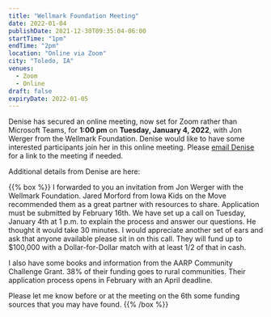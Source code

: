 ```yaml
---
title: "Wellmark Foundation Meeting"
date: 2022-01-04
publishDate: 2021-12-30T09:35:04-06:00
startTime: "1pm"
endTime: "2pm"
location: "Online via Zoom"
city: "Toledo, IA"
venues:
  - Zoom
  - Online
draft: false
expiryDate: 2022-01-05
---
```


Denise has secured an online meeting, now set for Zoom rather than Microsoft Teams, for **1:00 pm** on **Tuesday, January 4, 2022**, with Jon Werger from the Wellmark Foundation.  Denise would like to have some interested participants join her in this online meeting.  Please [email Denise](mailto:ldfletcher@mchsi.com) for a link to the meeting if needed.

Additional details from Denise are here:

{{% box %}}
I forwarded to you an invitation from Jon Werger with the Wellmark Foundation. Jared Morford from Iowa Kids on the Move recommended them as a great partner with resources to share. Application must be submitted by February 16th. We have set up a call on Tuesday, January 4th at 1 p.m. to explain the process and answer our questions. He thought it would take 30 minutes. I would appreciate another set of ears and ask that anyone available please sit in on this call. They will fund up to $100,000 with a Dollar-for-Dollar match with at least 1/2 of that in cash. 

I also have some books and information from the AARP Community Challenge Grant. 38% of their funding goes to rural communities. Their application process opens in February with an April deadline. 

Please let me know before or at the meeting on the 6th some funding sources that you may have found. 
{{% /box %}}
